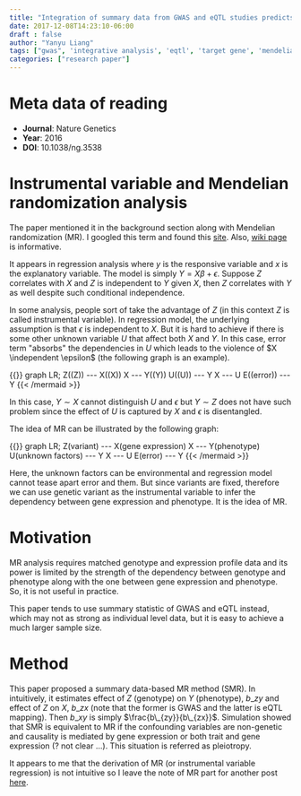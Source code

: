 ```yaml
---
title: "Integration of summary data from GWAS and eQTL studies predicts complex trait gene targets"
date: 2017-12-08T14:23:10-06:00
draft : false
author: "Yanyu Liang"
tags: ["gwas", 'integrative analysis', 'eqtl', 'target gene', 'mendelian randomization', 'causality']
categories: ["research paper"]
---
```


$$
\newcommand\independent{\perp\\!\\!\\!\\!\perp}
$$

# Meta data of reading

* **Journal**: Nature Genetics
* **Year**: 2016
* **DOI**: 10.1038/ng.3538

# Instrumental variable and Mendelian randomization analysis

The paper mentioned it in the background section along with Mendelian randomization (MR). I googled this term and found this [site](http://www.statisticshowto.com/instrumental-variable/). Also, [wiki page](https://en.wikipedia.org/wiki/Instrumental_variables_estimation) is informative.


It appears in regression analysis where $y$ is the responsive variable and $x$ is the explanatory variable. The model is simply $Y = X \beta + \epsilon$. Suppose $Z$ correlates with $X$ and $Z$ is independent to $Y$ given $X$, then $Z$ correlates with $Y$ as well despite such conditional independence.


In some analysis, people sort of take the advantage of $Z$ (in this context $Z$ is called instrumental variable). In regression model, the underlying assumption is that $\epsilon$ is independent to $X$. But it is hard to achieve if there is some other unknown variable $U$ that affect both $X$ and $Y$. In this case, error term "absorbs" the dependencies in $U$ which leads to the violence of $X \independent \epsilon$ (the following graph is an example).

{{<mermaid align="center">}}
graph LR;
	Z((Z)) --- X((X))
    X --- Y((Y))
    U((U)) --- Y
    X --- U
    E((error)) --- Y
{{< /mermaid >}}

In this case, $Y \sim X$ cannot distinguish $U$ and $\epsilon$ but $Y \sim Z$ does not have such problem since the effect of $U$ is captured by $X$ and $\epsilon$ is disentangled.


The idea of MR can be illustrated by the following graph:

{{<mermaid align="center">}}
graph LR;
	Z(variant) --- X(gene expression)
    X --- Y(phenotype)
    U(unknown factors) --- Y
    X --- U
    E(error) --- Y
{{< /mermaid >}}

Here, the unknown factors can be environmental and regression model cannot tease apart error and them. But since variants are fixed, therefore we can use genetic variant as the instrumental variable to infer the dependency between gene expression and phenotype. It is the idea of MR.

# Motivation

MR analysis requires matched genotype and expression profile data and its power is limited by the strength of the dependency between genotype and phenotype along with the one between gene expression and phenotype. So, it is not useful in practice.

This paper tends to use summary statistic of GWAS and eQTL instead, which may not as strong as individual level data, but it is easy to achieve a much larger sample size.

# Method

This paper proposed a summary data-based MR method (SMR). In intuitively, it estimates effect of $Z$ (genotype) on $Y$ (phenotype), $b\_{zy}$ and effect of $Z$ on $X$, $b\_{zx}$ (note that the former is GWAS and the latter is eQTL mapping). Then $b\_{xy}$ is simply $\frac{b\_{zy}}{b\_{zx}}$. Simulation showed that SMR is equivalent to MR if the confounding variables are non-genetic and causality is mediated by gene expression or both trait and gene expression (? not clear ...). This situation is referred as pleiotropy.

It appears to me that the derivation of MR (or instrumental variable regression) is not intuitive so I leave the note of MR part for another post [here](https://liangyy.github.io/notebook/posts/mendelian-randomization/#ivvar). 

